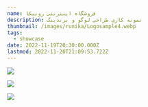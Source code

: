 ```yaml
---
name: فروشگاه اینترنتی رونیکا
description: نمونه کاری طراحی لوگو و برندینگ
thumbnail: /images/runika/Logosample4.webp
tags:
  - showcase
date: 2022-11-19T20:30:00.000Z
lastmod: 2022-11-20T21:09:53.722Z
---
```


![](</images/runika/Logosample4.webp>)

![](</images/runika/Logosample6.webp>)

![](</images/runika/Logosample7.webp>)
